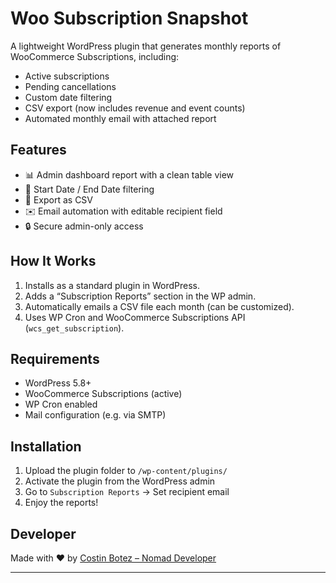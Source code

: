 # Woo Subscription Snapshot

A lightweight WordPress plugin that generates monthly reports of WooCommerce Subscriptions, including:
- Active subscriptions
- Pending cancellations
- Custom date filtering
- CSV export (now includes revenue and event counts)
- Automated monthly email with attached report

## Features

- 📊 Admin dashboard report with a clean table view
- 📅 Start Date / End Date filtering
- 📁 Export as CSV
- ✉️ Email automation with editable recipient field
- 🔒 Secure admin-only access

## How It Works

1. Installs as a standard plugin in WordPress.
2. Adds a “Subscription Reports” section in the WP admin.
3. Automatically emails a CSV file each month (can be customized).
4. Uses WP Cron and WooCommerce Subscriptions API (`wcs_get_subscription`).

## Requirements

- WordPress 5.8+
- WooCommerce Subscriptions (active)
- WP Cron enabled
- Mail configuration (e.g. via SMTP)

## Installation

1. Upload the plugin folder to `/wp-content/plugins/`
2. Activate the plugin from the WordPress admin
3. Go to `Subscription Reports` → Set recipient email
4. Enjoy the reports!

## Developer

Made with ❤️ by [Costin Botez – Nomad Developer](https://nomad-developer.co.uk)

---
